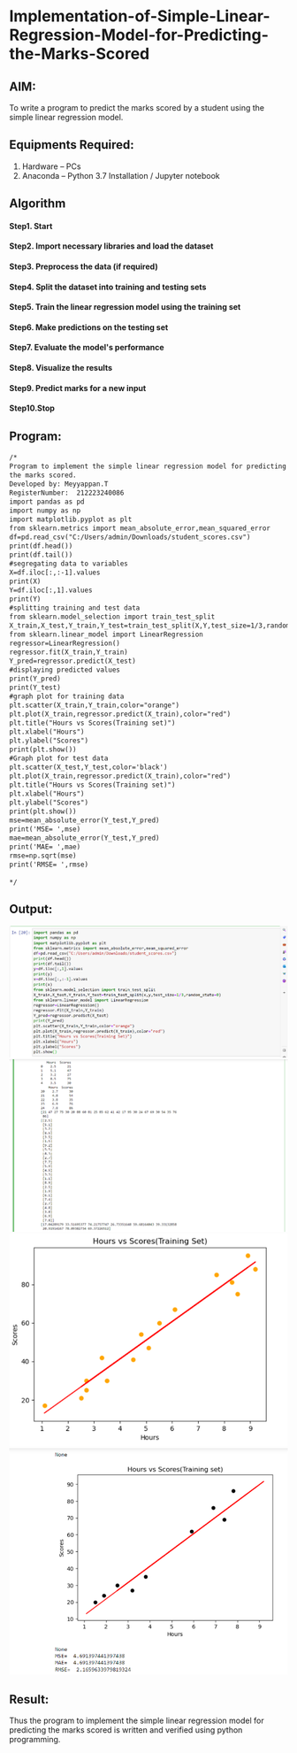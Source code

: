 # Implementation-of-Simple-Linear-Regression-Model-for-Predicting-the-Marks-Scored

## AIM:
To write a program to predict the marks scored by a student using the simple linear regression model.

## Equipments Required:
1. Hardware – PCs
2. Anaconda – Python 3.7 Installation / Jupyter notebook

## Algorithm
#### Step1. Start
#### Step2. Import necessary libraries and load the dataset
#### Step3. Preprocess the data (if required)
#### Step4. Split the dataset into training and testing sets
#### Step5. Train the linear regression model using the training set
#### Step6. Make predictions on the testing set
#### Step7. Evaluate the model's performance
#### Step8. Visualize the results
#### Step9. Predict marks for a new input
#### Step10.Stop


## Program:
```
/*
Program to implement the simple linear regression model for predicting the marks scored.
Developed by: Meyyappan.T
RegisterNumber:  212223240086
import pandas as pd
import numpy as np
import matplotlib.pyplot as plt
from sklearn.metrics import mean_absolute_error,mean_squared_error
df=pd.read_csv("C:/Users/admin/Downloads/student_scores.csv")
print(df.head())
print(df.tail())
#segregating data to variables
X=df.iloc[:,:-1].values
print(X)
Y=df.iloc[:,1].values
print(Y)
#splitting training and test data
from sklearn.model_selection import train_test_split
X_train,X_test,Y_train,Y_test=train_test_split(X,Y,test_size=1/3,random_state=0)
from sklearn.linear_model import LinearRegression
regressor=LinearRegression()
regressor.fit(X_train,Y_train)
Y_pred=regressor.predict(X_test)
#displaying predicted values
print(Y_pred)
print(Y_test)
#graph plot for training data
plt.scatter(X_train,Y_train,color="orange")
plt.plot(X_train,regressor.predict(X_train),color="red")
plt.title("Hours vs Scores(Training set)")
plt.xlabel("Hours")
plt.ylabel("Scores")
print(plt.show())
#Graph plot for test data
plt.scatter(X_test,Y_test,color='black')
plt.plot(X_train,regressor.predict(X_train),color="red")
plt.title("Hours vs Scores(Training set)")
plt.xlabel("Hours")
plt.ylabel("Scores")
print(plt.show())
mse=mean_absolute_error(Y_test,Y_pred)
print('MSE= ',mse)
mae=mean_absolute_error(Y_test,Y_pred)
print('MAE= ',mae)
rmse=np.sqrt(mse)
print('RMSE= ',rmse)

*/
```

## Output:
![output](./intro_ml_ex02_1.png)
![output](./intro_ml_ex02_2.png)
![output](./intro_ml_ex02_3.png)
![output](./ex02_ml.png)


## Result:
Thus the program to implement the simple linear regression model for predicting the marks scored is written and verified using python programming.
